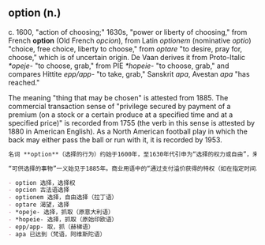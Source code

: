 ## option (n.)

c. 1600, "action of choosing;" 1630s, "power or liberty of choosing," from French __option__ (Old French _opcion_), from Latin _optionem_ (nominative _optio_) "choice, free choice, liberty to choose," from _optare_ "to desire, pray for, choose," which is of uncertain origin. De Vaan derives it from Proto-Italic _\*opeje-_ "to choose, grab," from PIE _\*hopeie-_ "to choose, grab," and compares Hittite _epp/app-_ "to take, grab," Sanskrit _apa_, Avestan _apa_ "has reached."

The meaning "thing that may be chosen" is attested from 1885. The commercial transaction sense of "privilege secured by payment of a premium (on a stock or a certain produce at a specified time and at a specified price)" is recorded from 1755 (the verb in this sense is attested by 1880 in American English). As a North American football play in which the back may either pass the ball or run with it, it is recorded by 1953.

```md
名词 **option**（选择的行为）约始于1600年，至1630年代引申为“选择的权力或自由”，来源于法语 _option_（古法语 _opcion_），来自拉丁语 _optionem_（主格为 _optio_），意为“选择，自由选择，有选择的自由”，源自动词 _optare_，含义为“渴望，祈求，选择”，其更远词源尚不确定。语言学家De Vaan提出它源自原意大利语 _*opeje-_ 意为“选择，抓取”，该词进一步源自原始印欧语 _*hopeie-_，意为“选择，抓取”，并与赫梯语 _epp/app-_（“取，抓”）、梵语 _apa_、阿维斯陀语 _apa_（均意味着“已达到”）相比较。

“可供选择的事物”一义始见于1885年。商业用语中的“通过支付溢价获得的特权（如在指定时间以特定价格购买股票或特定产品）”始见于1755年（此义的动词用法于1880年在美式英语出现）。作为北美美式足球中的一种战术，即球员可选择传球或持球跑动的玩法，首次记载于1953年。

- option 选择，选择权  
- opcion 古法语选择  
- optionem 选择，自由选择（拉丁语）  
- optare 渴望，选择  
- *opeje- 选择，抓取（原意大利语）  
- *hopeie- 选择，抓取（原始印欧语）  
- epp/app- 取，抓（赫梯语）  
- apa 已达到（梵语，阿维斯陀语）
```